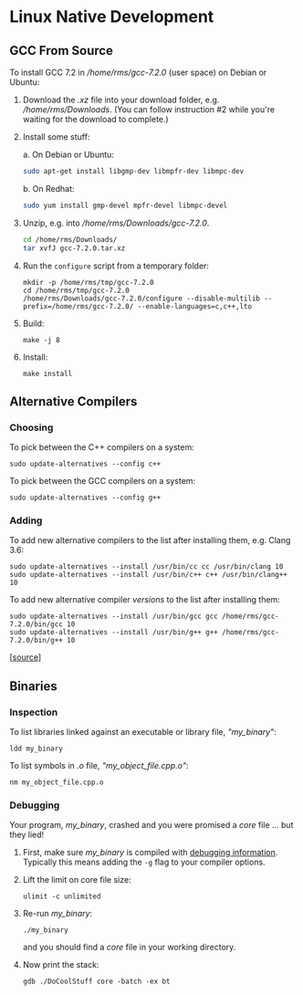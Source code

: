 # Linux Native Development

## GCC From Source

To install GCC 7.2 in */home/rms/gcc-7.2.0* (user space) on Debian or Ubuntu:

1. Download the *.xz* file into your download folder, e.g. */home/rms/Downloads*.  (You can follow instruction #2 while you're waiting for the download to complete.)

2. Install some stuff:

   a. On Debian or Ubuntu:
   
      ```sh
      sudo apt-get install libgmp-dev libmpfr-dev libmpc-dev
      ```
   
   b. On Redhat:
   
      ```sh
      sudo yum install gmp-devel mpfr-devel libmpc-devel
      ```

3. Unzip, e.g. into */home/rms/Downloads/gcc-7.2.0*.

   ```sh
   cd /home/rms/Downloads/
   tar xvfJ gcc-7.2.0.tar.xz
   ```

4. Run the `configure` script from a temporary folder:

   ```
   mkdir -p /home/rms/tmp/gcc-7.2.0
   cd /home/rms/tmp/gcc-7.2.0
   /home/rms/Downloads/gcc-7.2.0/configure --disable-multilib --prefix=/home/rms/gcc-7.2.0/ --enable-languages=c,c++,lto
   ```

5. Build:

   ```
   make -j 8
   ```
       
6. Install:

   ```
   make install
   ```
   
## Alternative Compilers

### Choosing 

To pick between the C++ compilers on a system:

```
sudo update-alternatives --config c++
```

To pick between the GCC compilers on a system:

```
sudo update-alternatives --config g++
```

### Adding

To add new alternative compilers to the list after installing them, e.g. Clang 3.6:

```
sudo update-alternatives --install /usr/bin/cc cc /usr/bin/clang 10
sudo update-alternatives --install /usr/bin/c++ c++ /usr/bin/clang++ 10
```

To add new alternative compiler *versions* to the list after installing them:

```
sudo update-alternatives --install /usr/bin/gcc gcc /home/rms/gcc-7.2.0/bin/gcc 10
sudo update-alternatives --install /usr/bin/g++ g++ /home/rms/gcc-7.2.0/bin/g++ 10
```

[[source](http://stackoverflow.com/a/30742451/671509)]

## Binaries

### Inspection

To list libraries linked against an executable or library file, *"my_binary"*:

```
ldd my_binary
```

To list symbols in *.o* file, *"my_object_file.cpp.o"*:

```
nm my_object_file.cpp.o
```

### Debugging

Your program, *my_binary*, crashed and you were promised a *core* file ... but they lied!

1. First, make sure *my_binary* is compiled with [debugging information](https://gcc.gnu.org/onlinedocs/gcc-3.4.5/gcc/Debugging-Options.html).
   Typically this means adding the `-g` flag to your compiler options.

1. Lift the limit on core file size:

   ```
   ulimit -c unlimited
   ```

1. Re-run *my_binary*:

   ```
   ./my_binary
   ```

   and you should find a *core* file in your working directory.

1. Now print the stack:

   ```
   gdb ./DoCoolStuff core -batch -ex bt
   ```
